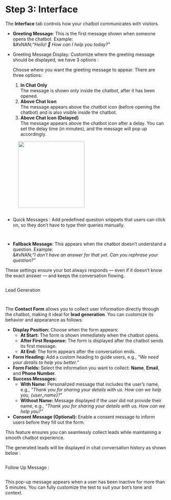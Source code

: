 # Step 3: Interface

The **Interface** tab controls how your chatbot communicates with visitors.

* **Greeting Message**: This is the first message shown when someone opens the chatbot. Example:\
  &#xNAN;_“Hello! 👋 How can I help you today?”_
*   Greeting Message Display: Customize where the greeting message should be displayed, we have 3 options :&#x20;

    Choose where you want the greeting message to appear. There are three options:

    1. **In Chat Only**\
       The message is shown only inside the chatbot, after it has been opened.
    2. **Above Chat Icon**\
       The message appears above the chatbot icon (before opening the chatbot) and is also visible inside the chatbot.
    3. **Above Chat Icon (Delayed)**\
       The message appears above the chatbot icon after a delay. You can set the delay time (in minutes), and the message will pop up accordingly.

<div><figure><img src="../.gitbook/assets/image (3).png" alt="" width="208"><figcaption></figcaption></figure> <figure><img src="../.gitbook/assets/image (2) (1) (1).png" alt=""><figcaption></figcaption></figure></div>

* Quick Messages : Add predefined question snippets that users can click on, so they don’t have to type their queries manually.

<figure><img src="../.gitbook/assets/image (8).png" alt=""><figcaption></figcaption></figure>

<p align="center"><img src="../.gitbook/assets/image (4).png" alt=""> </p>



* **Fallback Message**: This appears when the chatbot doesn’t understand a question. Example:\
  &#xNAN;_“I don’t have an answer for that yet. Can you rephrase your question?”_

These settings ensure your bot always responds — even if it doesn’t know the exact answer — and keeps the conversation flowing.

<figure><img src="../.gitbook/assets/7.JPG" alt=""><figcaption></figcaption></figure>



Lead Generation&#x20;

<figure><img src="../.gitbook/assets/image (9).png" alt=""><figcaption></figcaption></figure>

<figure><img src="../.gitbook/assets/image (12).png" alt=""><figcaption></figcaption></figure>

The **Contact Form** allows you to collect user information directly through the chatbot, making it ideal for **lead generation**. You can customize its behavior and appearance as follows:

* **Display Position:** Choose when the form appears:
  * **At Start:** The form is shown immediately when the chatbot opens.
  * **After First Response:** The form is displayed after the chatbot sends its first message.
  * **At End:** The form appears after the conversation ends.
* **Form Heading:** Add a custom heading to guide users, e.g., _“We need your details to help you better.”_
* **Form Fields:** Select the information you want to collect: **Name**, **Email**, and **Phone Number**.
* **Success Messages:**
  * **With Name:** Personalized message that includes the user’s name, e.g., _“Thank you for sharing your details with us. How can we help you, {user\_name}?”_
  * **Without Name:** Message displayed if the user did not provide their name, e.g., _“Thank you for sharing your details with us. How can we help you?”_
* **Consent Message (Optional):** Enable a consent message to inform users before they fill out the form.

This feature ensures you can seamlessly collect leads while maintaining a smooth chatbot experience.

The generated leads will be displayed in chat conversation history as shown below :&#x20;

<figure><img src="../.gitbook/assets/image (10).png" alt=""><figcaption></figcaption></figure>



Follow Up Message :

<figure><img src="../.gitbook/assets/image (11).png" alt=""><figcaption></figcaption></figure>

This pop-up message appears when a user has been inactive for more than 5 minutes. You can fully customize the text to suit your bot’s tone and context.
